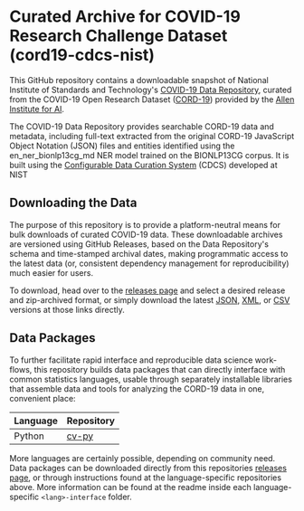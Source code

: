 
Curated Archive for COVID-19 Research Challenge Dataset (cord19-cdcs-nist)
==========================================================================

This GitHub repository contains a downloadable snapshot of National Institute of Standards and Technology's [COVID-19 Data Repository](https://covid19-data.nist.gov), curated from the COVID-19 Open Research Dataset ([CORD-19](https://pages.semanticscholar.org/coronavirus-research.)) provided by the [Allen Institute for AI](https://allenai.org).

The COVID-19 Data Repository provides searchable CORD-19 data and metadata, including full-text extracted from the original CORD-19 JavaScript Object Notation (JSON) files and entities identified using the en_ner_bionlp13cg_md NER model trained on the BIONLP13CG corpus. It is built using the [Configurable Data Curation System](https://www.nist.gov/itl/ssd/information-systems-group/configurable-data-curation-system-cdcs/about-cdcs) (CDCS) developed at NIST

## Downloading the Data
The purpose of this repository is to provide a platform-neutral means for bulk downloads of curated COVID-19 data. These downloadable archives are versioned using GitHub Releases, based on the Data Repository's schema and time-stamped archival dates, making programmatic access to the latest data (or, consistent dependency management for reproducibility) much easier for users. 

To download, head over to the [releases page](https://github.com/usnistgov/cord19-cdcs-nist/releases) and select a desired release and zip-archived format, or simply download the latest [JSON](https://github.com/usnistgov/cord19-cdcs-nist/releases/download/v0.1.1/JSON.zip), [XML](https://github.com/usnistgov/cord19-cdcs-nist/releases/download/v0.1.1/XML.zip), or [CSV](https://github.com/usnistgov/cord19-cdcs-nist/releases/download/v0.1.1/CSV.zip) versions at those links directly.  


## Data Packages
To further facilitate rapid interface and reproducible data science work-flows, this repository builds data packages that can directly interface with common statistics languages, usable through separately installable libraries that assemble data and tools for analyzing the CORD-19 data in one, convenient place:

 Language   |   Repository
 ---        |   ---
 Python     |   [cv-py](https://github.com/usnistgov/cv-py)
 
More languages are certainly possible, depending on community need. Data packages can be downloaded directly from this repositories [releases page](https://github.com/usnistgov/cord19-cdcs-nist/releases), or through instructions found at the language-specific repositories above. More information can be found at the readme inside each language-specific `<lang>-interface` folder.


